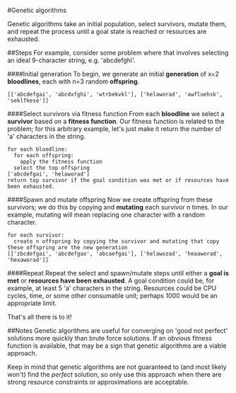 #Genetic algorithms

Genetic algorithms take an initial population, select survivors, mutate them, and repeat the process until a goal state is reached or resources are exhausted.

##Steps
For example, consider some problem where that involves selecting an ideal 9-character string, e.g. 'abcdefghi'.

####Initial generation
To begin, we generate an initial **generation** of x=2 **bloodlines**, each with n=3 random **offspring**.
```
[['abcdefgai', 'abcdxfghi', 'wtrbekvkl'], ['helaworad', 'awfluehsk', 'seklfkese']]
```
####Select survivors via fitness function
From each **bloodline** we select a **survivor** based on a **fitness function**.
Our fitness function is related to the problem; for this arbitrary example,
let's just make it return the number of 'a' characters in the string.
```
for each bloodline:
  for each offspring:
    apply the fitness function
  select the top offspring
['abcdefgai', 'helaworad']
return top survivor if the goal condition was met or if resources have been exhausted.
```
####Spawn and mutate offspring
Now we create offspring from these survivors; we do this by copying and **mutating** each survivor n times.
In our example, mutating will mean replacing one character with a random character.
```
for each survivor:
  create n offspring by copying the survivor and mutating that copy
these offspring are the new generation
[['zbcdefgai', 'abcdefgao', 'abcaefgai'], ['helawozad', 'heaaworad', 'hexaworad']]
```
####Repeat
Repeat the select and spawn/mutate steps until either a **goal is met** or **resources have been exhausted**.
A goal condition could be, for example, at least 5 'a' characters in the string.
Resources could be CPU cycles, time, or some other consumable unit; perhaps 1000 would be an appropriate limit.

That's all there is to it!

##Notes
Genetic algorithms are useful for converging on 'good not perfect' solutions more quickly than brute force solutions.
If an obvious fitness function is available, that may be a sign that genetic algorithms are a viable approach.

Keep in mind that genetic algorithms are not guaranteed to (and most likely won't) find the *perfect* solution,
so only use this approach when there are strong resource constraints or approximations are acceptable.
